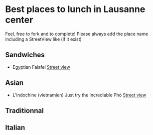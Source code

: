 Best places to lunch in Lausanne center
=======================================
Feel, free to fork and to complete!
Please always add the place name including a StreetView like (if it exist)


Sandwiches
----------
 * Egyptian Falafel [Street view](http://maps.google.ch/maps?q=lausanne&hl=fr&ll=46.520961,6.634364&spn=0.002359,0.005187&sll=46.362093,9.036255&sspn=4.84448,10.623779&vpsrc=6&hnear=Lausanne,+Vaud&t=m&z=18&layer=c&cbll=46.520956,6.634594&panoid=vj4yZM66wvCP8AA-Og7c9g&cbp=12,54.19,,1,-0.06)


Asian
-----
 * L'Indochine (vietnamien) Just try the incrediable Phò [Street view](http://maps.google.ch/maps?hl=fr&ll=46.528996,6.614757&spn=0.004717,0.010375&sll=46.811325,6.724066&sspn=1.201154,2.655945&vpsrc=6&t=m&z=17&layer=c&cbll=46.528861,6.614618&panoid=6dF35yXEL8qJm5UNJVSHPQ&cbp=12,69.1,,1,-0.15) 

Traditionnal
------------

Italian
-------

